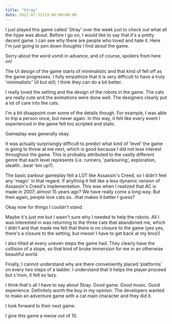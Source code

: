```yaml
---
title: "Stray"
date: 2022-07-31T13:40:00+08:00
---
```


I just played this game called 'Stray' over the week just to check out what all the hype was about. 
Before I go on, I would like to say that it's a pretty decent game. 
I can see why there are people who loved and hate it. 
Here I'm just going to pen down thoughts I find about the game. 

Sorry about the word vomit in advance, and of course, spoilers from here on!

<!--more-->

The UI design of the game starts of minimalistic and that kind of fell off as the game progresses.
I fully empathize that it is very difficult to have a truly 'minimalistic' UI but still, I think they can do a bit better. 

I really loved the setting and the design of the robots in the game. 
The cats are really cute and the animations were done well.
The designers clearly put a lot of care into the cats.

I'm a bit disappoint over some of the details though.
For example, I was able to trip a person once, but never again. 
In this way, it felt like every event I experienced in the game felt too scripted and static.

Gameplay was generally okay. 

It was actually surprisingly difficult to predict what kind of 'level' the game is going to throw at me next, which is good because I did not lose interest throughout the game. 
This is probably attributed to the vastly different genre that each level represents (i.e. runners, 'parkouring', exploration, stealth...beat 'em up?).

The basic parkour gameplay felt a LOT like Assassin's Creed, so I didn't feel any 'magic' in that regard. 
If anything it felt like a less dynamic version of Assassin's Creed's implementation. 
This was when I realized that AC is made in 2007; almost 15 years ago? 
We have really come a long way. 
But then again, people love cats so...that makes it better I guess?

Okay now for things I couldn't stand.

Maybe it's just me but I wasn't sure why I needed to help the robots. 
All I was interested in was returning to the three cats that abandoned me, which I didn't and that made me felt that there is no closure to the game (yes yes, there's a closure to the setting, but meow! I have to get back at my bros!)

I also tilted at every uneven steps the game had. 
They clearly have the collision of a slope, so that kind of broke immersion for me in an otherwise beautiful world. 

Finally, I cannot understand why are there conveniently placed 'platforms' on every two steps of a ladder. I understand that it helps the player proceed but c'mon, it felt so lazy.

I think that's all I have to say about Stray. Good game. Good music. Good experience. Definitely worth the buy in my opinion. The developers wanted to make an adventure game with a cat main character and they did it.

I look forward to their next game.

I give this game a meow out of 10.

